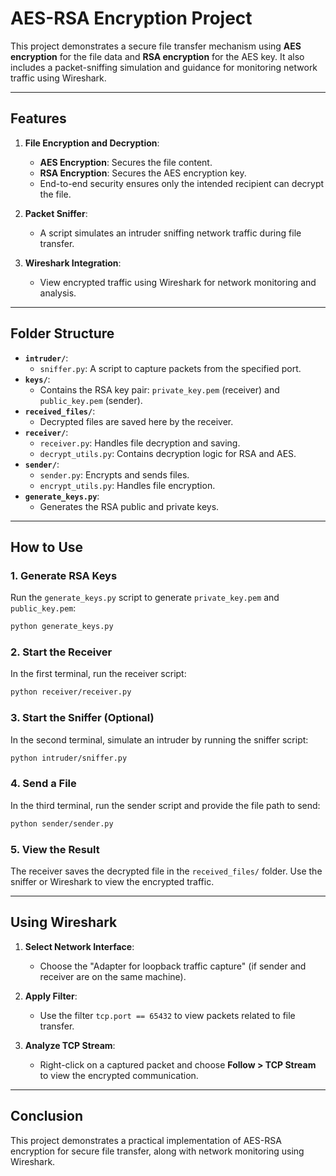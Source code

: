 # AES-RSA Encryption Project

This project demonstrates a secure file transfer mechanism using **AES encryption** for the file data and **RSA encryption** for the AES key. It also includes a packet-sniffing simulation and guidance for monitoring network traffic using Wireshark.

---

## **Features**
1. **File Encryption and Decryption**:
   - **AES Encryption**: Secures the file content.
   - **RSA Encryption**: Secures the AES encryption key.
   - End-to-end security ensures only the intended recipient can decrypt the file.

2. **Packet Sniffer**:
   - A script simulates an intruder sniffing network traffic during file transfer.

3. **Wireshark Integration**:
   - View encrypted traffic using Wireshark for network monitoring and analysis.

---

## **Folder Structure**
- **`intruder/`**:
  - `sniffer.py`: A script to capture packets from the specified port.
- **`keys/`**:
  - Contains the RSA key pair: `private_key.pem` (receiver) and `public_key.pem` (sender).
- **`received_files/`**:
  - Decrypted files are saved here by the receiver.
- **`receiver/`**:
  - `receiver.py`: Handles file decryption and saving.
  - `decrypt_utils.py`: Contains decryption logic for RSA and AES.
- **`sender/`**:
  - `sender.py`: Encrypts and sends files.
  - `encrypt_utils.py`: Handles file encryption.
- **`generate_keys.py`**:
  - Generates the RSA public and private keys.

---

## **How to Use**

### **1. Generate RSA Keys**
Run the `generate_keys.py` script to generate `private_key.pem` and `public_key.pem`:
```bash
python generate_keys.py
```

### **2. Start the Receiver**
In the first terminal, run the receiver script:
```bash
python receiver/receiver.py
```

### **3. Start the Sniffer (Optional)**
In the second terminal, simulate an intruder by running the sniffer script:
```bash
python intruder/sniffer.py
```

### **4. Send a File**
In the third terminal, run the sender script and provide the file path to send:
```bash
python sender/sender.py
```

### **5. View the Result**
The receiver saves the decrypted file in the `received_files/` folder. Use the sniffer or Wireshark to view the encrypted traffic.

---

## **Using Wireshark**
1. **Select Network Interface**:
   - Choose the "Adapter for loopback traffic capture" (if sender and receiver are on the same machine).

2. **Apply Filter**:
   - Use the filter `tcp.port == 65432` to view packets related to file transfer.

3. **Analyze TCP Stream**:
   - Right-click on a captured packet and choose **Follow > TCP Stream** to view the encrypted communication.

---

## **Conclusion**
This project demonstrates a practical implementation of AES-RSA encryption for secure file transfer, along with network monitoring using Wireshark.

